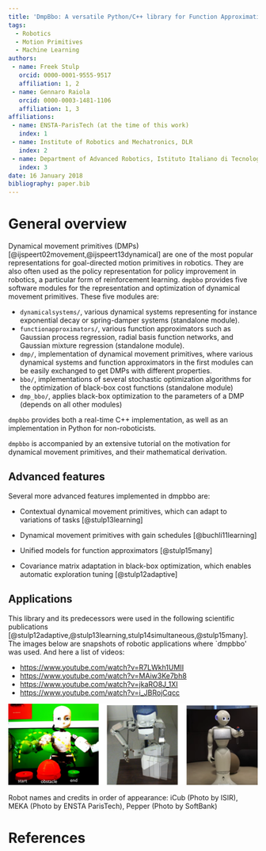 ```yaml
---
title: 'DmpBbo: A versatile Python/C++ library for Function Approximation, Dynamical Movement Primitives, and Black-Box Optimization'
tags:
  - Robotics
  - Motion Primitives
  - Machine Learning
authors:
 - name: Freek Stulp
   orcid: 0000-0001-9555-9517
   affiliation: 1, 2
 - name: Gennaro Raiola
   orcid: 0000-0003-1481-1106
   affiliation: 1, 3
affiliations:
 - name: ENSTA-ParisTech (at the time of this work)
   index: 1
 - name: Institute of Robotics and Mechatronics, DLR
   index: 2
 - name: Department of Advanced Robotics, Istituto Italiano di Tecnologia (IIT)
   index: 3
date: 16 January 2018
bibliography: paper.bib
---
```

# General overview

Dynamical movement primitives (DMPs) [@ijspeert02movement,@ijspeert13dynamical] are one of the most popular representations for goal-directed motion primitives in robotics. They are also often used as the policy representation for policy improvement in robotics, a particular form of reinforcement learning. `dmpbbo` provides five software modules for the representation and optimization of dynamical movement primitives. These five modules are:

* `dynamicalsystems/`,  various dynamical systems representing for instance exponential decay or spring-damper systems (standalone module).
* `functionapproximators/`, various function approximators such as Gaussian process regression, radial basis function networks, and Gaussian mixture regression (standalone module).
* `dmp/`, implementation of dynamical movement primitives, where various dynamical systems and function approximators in the first modules can be easily exchanged to get DMPs with different properties.
* `bbo/`, implementations of several stochastic optimization algorithms for the optimization of black-box cost functions (standalone module)
* `dmp_bbo/`, applies black-box optimization to the parameters of a DMP (depends on all other modules)

`dmpbbo` provides both a real-time C++ implementation, as well as an implementation in Python for non-roboticists.

`dmpbbo` is accompanied by an extensive tutorial on the motivation for dynamical movement primitives, and their mathematical derivation. 

## Advanced features

Several more advanced features implemented in dmpbbo are:

* Contextual dynamical movement primitives, which can adapt to variations of tasks [@stulp13learning]

* Dynamical movement primitives with gain schedules [@buchli11learning]

* Unified models for function approximators [@stulp15many]

* Covariance matrix adaptation in black-box optimization, which enables automatic exploration tuning [@stulp12adaptive]


## Applications

This library and its predecessors were used in the following scientific publications [@stulp12adaptive,@stulp13learning,stulp14simultaneous,@stulp15many]. The images below are snapshots of robotic applications where `dmpbbo' was used. And here a list of videos:

* https://www.youtube.com/watch?v=R7LWkh1UMII
* https://www.youtube.com/watch?v=MAiw3Ke7bh8
* https://www.youtube.com/watch?v=jkaRO8J_1XI
* https://www.youtube.com/watch?v=i_JBRojCqcc

![Overview](images/robots.png)

Robot names and credits in order of appearance: iCub (Photo by ISIR), MEKA (Photo by ENSTA ParisTech), Pepper (Photo by SoftBank)

# References
